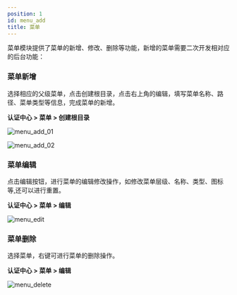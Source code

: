 ```yaml
---
position: 1
id: menu_add
title: 菜单
---
```



菜单模块提供了菜单的新增、修改、删除等功能，新增的菜单需要二次开发相对应的后台功能：

### 菜单新增
选择相应的父级菜单，点击创建根目录，点击右上角的编辑，填写菜单名称、路径、菜单类型等信息，完成菜单的新增。

**认证中心 > 菜单 > 创建根目录**

![menu_add_01](http://www.aiwenmo.com/dinky/docs/test/menu_add_01.png)

![menu_add_02](http://www.aiwenmo.com/dinky/docs/test/menu_add_02.png)

### 菜单编辑
点击编辑按钮，进行菜单的编辑修改操作，如修改菜单层级、名称、类型、图标等,还可以进行重置。

**认证中心 > 菜单 > 编辑**

![menu_edit](http://www.aiwenmo.com/dinky/docs/test/menu_edit.png)

### 菜单删除
选择菜单，右键可进行菜单的删除操作。

**认证中心 > 菜单 > 编辑**

![menu_delete](http://www.aiwenmo.com/dinky/docs/test/menu_delete.png)

